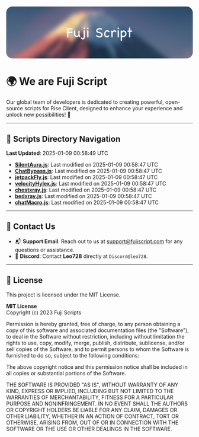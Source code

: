![Banner](.github/b.webp)

# 🌍 **We are Fuji Script**

Our global team of developers is dedicated to creating powerful, open-source scripts for Rise Client, designed to enhance your experience and unlock new possibilities! 🌟

---
<!-- SCRIPTS_NAVIGATION_START -->
## 📂 **Scripts Directory Navigation**

**Last Updated**: 2025-01-09 00:58:49 UTC

- **[SilentAura.js](scripts/SilentAura.js)**: Last modified on 2025-01-09 00:58:47 UTC
- **[ChatBypass.js](scripts/ChatBypass.js)**: Last modified on 2025-01-09 00:58:47 UTC
- **[jetpackFly.js](scripts/jetpackFly.js)**: Last modified on 2025-01-09 00:58:47 UTC
- **[velocityHylex.js](scripts/velocityHylex.js)**: Last modified on 2025-01-09 00:58:47 UTC
- **[chestxray.js](scripts/chestxray.js)**: Last modified on 2025-01-09 00:58:47 UTC
- **[bedxray.js](scripts/bedxray.js)**: Last modified on 2025-01-09 00:58:47 UTC
- **[chatMacro.js](scripts/chatMacro.js)**: Last modified on 2025-01-09 00:58:47 UTC

<!-- SCRIPTS_NAVIGATION_END -->

---

## 💬 **Contact Us**  
- 📬 **Support Email**: Reach out to us at [support@fujiscript.com](mailto:support@fujiscript.com) for any questions or assistance.  
- 💬 **Discord**: Contact **Leo728** directly at `Discord@leo728`.

---

## 📜 **License**

This project is licensed under the MIT License.  

**MIT License**  
Copyright (c) 2023 Fuji Scripts  

Permission is hereby granted, free of charge, to any person obtaining a copy of this software and associated documentation files (the "Software"), to deal in the Software without restriction, including without limitation the rights to use, copy, modify, merge, publish, distribute, sublicense, and/or sell copies of the Software, and to permit persons to whom the Software is furnished to do so, subject to the following conditions:  

The above copyright notice and this permission notice shall be included in all copies or substantial portions of the Software.  

THE SOFTWARE IS PROVIDED "AS IS", WITHOUT WARRANTY OF ANY KIND, EXPRESS OR IMPLIED, INCLUDING BUT NOT LIMITED TO THE WARRANTIES OF MERCHANTABILITY, FITNESS FOR A PARTICULAR PURPOSE AND NONINFRINGEMENT. IN NO EVENT SHALL THE AUTHORS OR COPYRIGHT HOLDERS BE LIABLE FOR ANY CLAIM, DAMAGES OR OTHER LIABILITY, WHETHER IN AN ACTION OF CONTRACT, TORT OR OTHERWISE, ARISING FROM, OUT OF OR IN CONNECTION WITH THE SOFTWARE OR THE USE OR OTHER DEALINGS IN THE SOFTWARE.  
